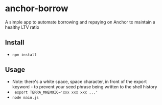 # anchor-borrow

A simple app to automate borrowing and repaying on Anchor to maintain a healthy LTV ratio

## Install

- `npm install`

## Usage

- Note: there's a white space, space character, in front of the export keyword - to prevent your seed phrase being written to the shell history
- ` export TERRA_MNEMOIC='xxx xxx xxx ...'`
- `node main.js`
